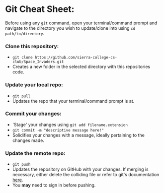 # Git Cheat Sheet:
Before using any `git` command, open your terminal/command prompt and navigate to the directory you wish to update/clone into using `cd path/to/directory`.

### Clone this repository:
  - `git clone https://github.com/sierra-college-cs-club/Space_Invaders.git`
  - Creates a new folder in the selected directory with this repositories code.
  
### Update your local repo:
  - `git pull`
  - Updates the repo that your terminal/command prompt is at.
  
### Commit your changes:
  - 'Stage' your changes using `git add filename.extension`
  - `git commit -m "descriptive message here!"`
  - Solidifies your changes with a message, ideally pertaining to the changes made.
  
### Update the remote repo:
  - `git push`
  - Updates the repository on GitHub with your changes. If merging is necessary, either delete the colliding file or refer to git's documentation [here](https://git-scm.com/docs/git-merge).
  - You **may** need to sign in before pushing.

